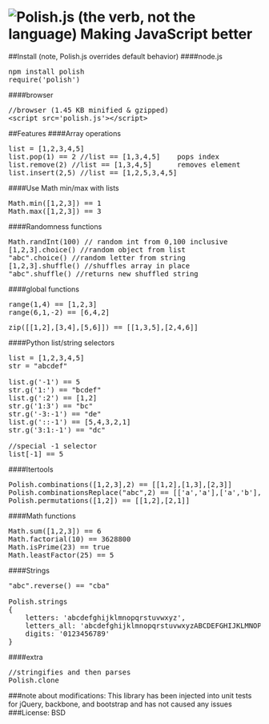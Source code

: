 ![Polish.js](https://raw.github.com/Zolmeister/Polish.js/master/polish-logo.png)
(the verb, not the language)
Making JavaScript better
========================

##Install (note, Polish.js overrides default behavior)
####node.js
<pre>
npm install polish
require('polish')
</pre>

####browser
<pre>
//browser (1.45 KB minified & gzipped)
&lt;script src='polish.js'>&lt;/script>
</pre>

##Features
####Array operations
<pre>
list = [1,2,3,4,5]
list.pop(1) == 2 //list == [1,3,4,5]    pops index
list.remove(2) //list == [1,3,4,5]      removes element
list.insert(2,5) //list == [1,2,5,3,4,5]
</pre>

####Use Math min/max with lists
<pre>
Math.min([1,2,3]) == 1
Math.max([1,2,3]) == 3
</pre>

####Randomness functions
<pre>
Math.randInt(100) // random int from 0,100 inclusive
[1,2,3].choice() //random object from list
"abc".choice() //random letter from string
[1,2,3].shuffle() //shuffles array in place
"abc".shuffle() //returns new shuffled string
</pre>

####global functions
<pre>
range(1,4) == [1,2,3]
range(6,1,-2) == [6,4,2]
</pre>
<pre>
zip([[1,2],[3,4],[5,6]]) == [[1,3,5],[2,4,6]]
</pre>

####Python list/string selectors
<pre>
list = [1,2,3,4,5]
str = "abcdef"

list.g('-1') == 5
str.g('1:') == "bcdef"
list.g(':2') == [1,2]
str.g('1:3') == "bc"
str.g('-3:-1') == "de"
list.g('::-1') == [5,4,3,2,1]
str.g('3:1:-1') == "dc"

//special -1 selector
list[-1] == 5
</pre>

####Itertools
<pre>
Polish.combinations([1,2,3],2) == [[1,2],[1,3],[2,3]]
Polish.combinationsReplace("abc",2) == [['a','a'],['a','b'], ... , ['c','c']]
Polish.permutations([1,2]) == [[1,2],[2,1]]
</pre>

####Math functions
<pre>
Math.sum([1,2,3]) == 6
Math.factorial(10) == 3628800
Math.isPrime(23) == true
Math.leastFactor(25) == 5
</pre>

####Strings
<pre>
"abc".reverse() == "cba"

Polish.strings
{
    letters: 'abcdefghijklmnopqrstuvwxyz',
    letters_all: 'abcdefghijklmnopqrstuvwxyzABCDEFGHIJKLMNOPQRSTUVWXYZ',
    digits: '0123456789'
}
</pre>

####extra
<pre>
//stringifies and then parses
Polish.clone
</pre>

###note about modifications:
This library has been injected into unit tests for jQuery, backbone, and bootstrap and has not caused any issues
###License: BSD

